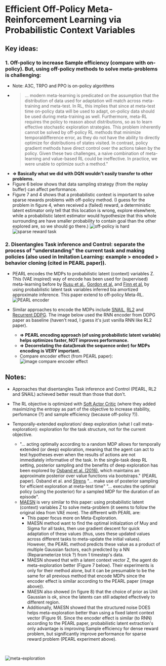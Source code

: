 # Efficient Off-Policy Meta-Reinforcement Learning via Probabilistic Context Variables

## Key ideas:

### 1. Off-policy to increase Sample efficiency (compare with on-policy). But, using off-policy methods to solve meta-problems is challenging:
   - Note: A3C, TRPO and PPO is on-policy algorithms
   - >... modern meta-learning is predicated on the assumption that the distribution of data used for adaptation will
match across meta-training and meta-test. In RL, this implies that since at meta-test time on-policy data will be used
to adapt, on-policy data should be used during meta-training as well. Furthermore, meta-RL requires the policy to reason about distributions, so as to learn effective stochastic exploration strategies. This problem inherently cannot be solved by off-policy RL methods that minimize temporaldifference error, as they do not have the ability to directly optimize for distributions of states visited. In contrast, policy gradient methods have direct control over the actions taken by the policy. Given these two challenges, a naive combination of meta-learning and value-based RL could be ineffective. In practice, we were unable to optimize such a method." 
  - **=> Basically what we did with DQN wouldn't easily transfer to other problems.**
   - Figure 6 below shows that data sampling strategy (from the replay buffer) can affect performance.
   - Figure 7 and 4 shows that a probabilistic context is important to solve sparse rewards problems with off-policy method. (I guess for the problem in figure 4, when received a (failed) reward, a deterministic latent estimator only tell that this location is wrong, explore elsewhere, while a probabilistic latent estimator would hypothesize that this whole surrounding are have smaller probability to contain goal than the other explored are, so we should go there.)
   ![off-policy is hard](https://github.com/duongnhatthang/MetaRL-Literature-Review/blob/master/images/off_policy_is_hard.png)
   ![sparse reward task](https://github.com/duongnhatthang/MetaRL-Literature-Review/blob/master/images/sparse_reward.png)
### 2. Disentangles Task inference and Control: separate the process of "understanding" the current task and making policies (also used in Imitation Learning: example > encoded > behavior cloning (cited in PEARL paper)).
   - PEARL encodes the MDPs to probabilistic latent (context) variables Z. This (VAE inspired) way of encode has been used for (supervised) meta-learning before by [Rusu et al.](https://arxiv.org/abs/1807.05960), [Gordon et al.](https://arxiv.org/abs/1805.09921) and [Finn et al.](https://arxiv.org/abs/1806.02817) by using probabilistic latent task variables inferred bia amortized approximate inference. This paper extend to off-policy Meta-RL.
    ![PEARL encoder](https://github.com/duongnhatthang/MetaRL-Literature-Review/blob/master/images/PEARL_encoder.png)
   - Similar approaches to encode the MDPs include [SNAIL](https://arxiv.org/pdf/1707.03141.pdf), [RL2](https://arxiv.org/pdf/1611.02779.pdf) and [Recurrent DDPG](https://arxiv.org/abs/1512.04455). The image below used the RNN encoder from DDPG paper as baseline (haven't read, I guess it's just vanilla RNN like RL2 paper).
 
     + **=> PEARL encoding approach (of using probabilistic latent variable) helps optimizes faster, NOT improves performance.**
     + **=> Decorrelating the data(break the sequence order) for MDPs encoding is VERY important.**
  
     - Compare encoder effect (from PEARL paper): ![image compare encoder effect](https://github.com/duongnhatthang/MetaRL-Literature-Review/blob/master/images/encoder.png)

## Notes:
- Approaches that disentangles Task inference and Control (PEARL, RL2 and SNAIL) achieved better result than those that don't.
- The RL objective is optimized with [Soft Actor Critic](https://arxiv.org/pdf/1801.01290.pdf) (where they added maximizing the entropy as part of the objective to increase stability, perfomance (?) and sample efficiency (because off-policy ?)).

- Temporally-extended exploration/ deep exploration (what I call meta-exploration): exploration for the task structure, not for the current objective. 
   - "... acting optimally according to a random MDP allows for temporally extended (or deep) exploration, meaning that the agent can act to test hypotheses even when the results of actions are not immediately informative of the task. In the single-task deep RL setting, posterior sampling and the benefits of deep exploration has been explored by [Osband et al. (2016)](https://arxiv.org/abs/1306.0940), which maintains an approximate posterior over value functions via bootstraps." (PEARL paper). Osband et al. and [Strens](https://arxiv.org/pdf/1802.07245.pdf) "... make use of posterior sampling for efficient exploration at meta-test time" "... executes the optimal policy (using the posterior) for a sampled MDP for the duration of an episode".
   - [MAESN](https://arxiv.org/pdf/1802.07245.pdf) is very similar to this paper: using probabilistic latent (context) variables Z to solve meta-problem (it seems to follow the original idea from VAE more). The different with PEARL are:
     + This paper focus more on Meta-Exploration. 
     + MAESN method want to find the optimal initialzation of Muy and Sigma for all tasks, then use gradient descent for quick adaptation of these values (thus, uses these updated values across different tasks to meta-update the initial values). However, the PEARL method predicts these value as a product of multiple Gaussian factors, each predicted by a NN (Reparameterize trick ?) from 1 timestep's data.
     + MAESN showed that with a latent context vector Z, the agent do meta-exploration better (Figure 7 below). Their experiments is only for their method alone, but it can be presumable to be the same for all previous method that encode MDPs since the encoder effect is similar according to the PEARL paper (image above)).
     + MAESN also showed (in figure 8) that the choice of prior as Unit Gaussian is ok, since the latents can still adapted effectively to different region.
     + Additionally, MAESN showed that the structured noise DOES helps meta-exploration better than using a fixed latent context vector (Figure 9). Since the encoder effect is similar (to RNN) according to the PEARL paper, probabilistic latent extraction's only advantage is improving Sample efficiency for dense reward problem, but significantly improve performance for sparse reward problem (PEARL experiment above).
     
<br/>     

![meta-exploration](https://github.com/duongnhatthang/MetaRL-Literature-Review/blob/master/images/meta_exploration.png)

     
